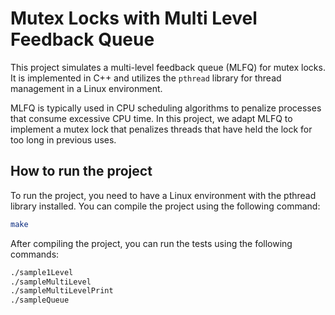 <!-- # Multi Level Feedback Queue for Mutex Locks -->
# Mutex Locks with Multi Level Feedback Queue

This project simulates a multi-level feedback queue (MLFQ) for mutex locks. It is implemented in C++ and utilizes the `pthread` library for thread management in a Linux environment.  

MLFQ is typically used in CPU scheduling algorithms to penalize processes that consume excessive CPU time. In this project, we adapt MLFQ to implement a mutex lock that penalizes threads that have held the lock for too long in previous uses.  

## How to run the project

To run the project, you need to have a Linux environment with the pthread library installed. You can compile the project using the following command:
```bash
make
```
After compiling the project, you can run the tests using the following commands:
```bash
./sample1Level
./sampleMultiLevel
./sampleMultiLevelPrint
./sampleQueue
```
